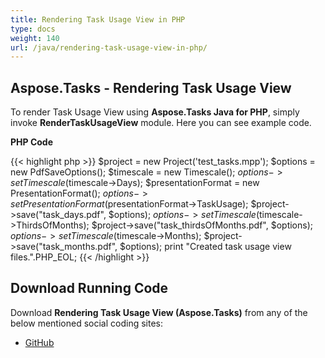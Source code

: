 ```yaml
---
title: Rendering Task Usage View in PHP
type: docs
weight: 140
url: /java/rendering-task-usage-view-in-php/
---
```


## **Aspose.Tasks - Rendering Task Usage View**
To render Task Usage View using **Aspose.Tasks Java for PHP**, simply invoke **RenderTaskUsageView** module. Here you can see example code.

**PHP Code**

{{< highlight php >}}
$project = new Project('test_tasks.mpp');
$options = new PdfSaveOptions();
$timescale = new Timescale();
$options->setTimescale($timescale->Days);
$presentationFormat = new PresentationFormat();
$options->setPresentationFormat($presentationFormat->TaskUsage);
$project->save("task_days.pdf", $options);
$options->setTimescale($timescale->ThirdsOfMonths);
$project->save("task_thirdsOfMonths.pdf", $options);
$options->setTimescale($timescale->Months);
$project->save("task_months.pdf", $options);
print "Created task usage view files.".PHP_EOL;
{{< /highlight >}}

## **Download Running Code**
Download **Rendering Task Usage View (Aspose.Tasks)** from any of the below mentioned social coding sites:

- [GitHub](https://github.com/aspose-tasks/Aspose.Tasks-for-Java/blob/master/Plugins/Aspose_Tasks_Java_for_PHP/src/aspose/tasks/WorkingWithTasks/RenderTaskUsageView.php)
